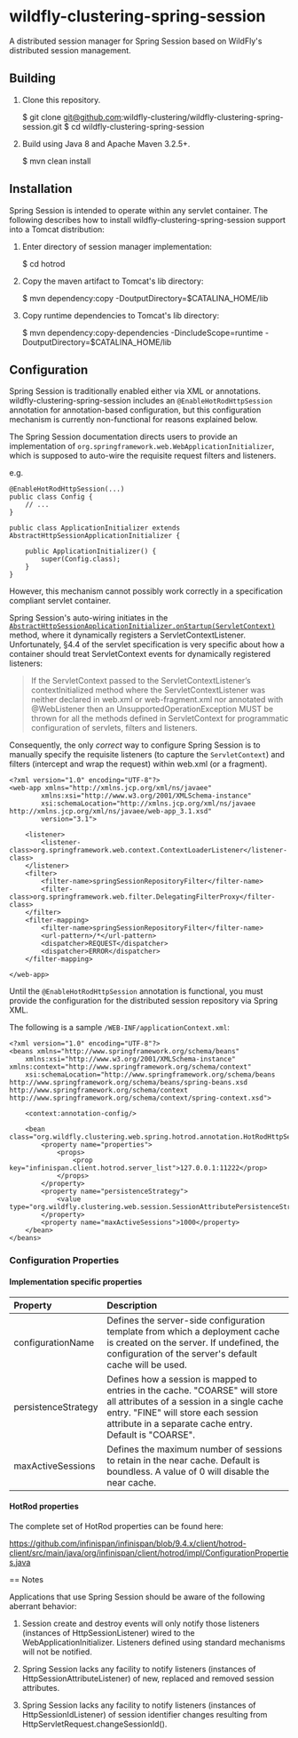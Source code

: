 # wildfly-clustering-spring-session

A distributed session manager for Spring Session based on WildFly's distributed session management.


## Building

1.	Clone this repository.

	$ git clone git@github.com:wildfly-clustering/wildfly-clustering-spring-session.git
	$ cd wildfly-clustering-spring-session

1.	Build using Java 8 and Apache Maven 3.2.5+.

	$ mvn clean install

## Installation

Spring Session is intended to operate within any servlet container.
The following describes how to install wildfly-clustering-spring-session support into a Tomcat distribution:

1.	Enter directory of session manager implementation:

	$ cd hotrod

1.	Copy the maven artifact to Tomcat's lib directory:

	$ mvn dependency:copy -DoutputDirectory=$CATALINA_HOME/lib

1.	Copy runtime dependencies to Tomcat's lib directory:

	$ mvn dependency:copy-dependencies -DincludeScope=runtime -DoutputDirectory=$CATALINA_HOME/lib

## Configuration

Spring Session is traditionally enabled either via XML or annotations.
wildfly-clustering-spring-session includes an `@EnableHotRodHttpSession` annotation for annotation-based configuration, but this configuration mechanism is currently non-functional for reasons explained below.

The Spring Session documentation directs users to provide an implementation of `org.springframework.web.WebApplicationInitializer`, which is supposed to auto-wire the requisite request filters and listeners.

e.g.

	@EnableHotRodHttpSession(...)
	public class Config {
		// ...
	}

	public class ApplicationInitializer extends AbstractHttpSessionApplicationInitializer { 

		public ApplicationInitializer() {
			super(Config.class); 
		}
	}

However, this mechanism cannot possibly work correctly in a specification compliant servlet container.

Spring Session's auto-wiring initiates in the [`AbstractHttpSessionApplicationInitializer.onStartup(ServletContext)`](https://github.com/spring-projects/spring-session/blob/2.3.0.RELEASE/spring-session-core/src/main/java/org/springframework/session/web/context/AbstractHttpSessionApplicationInitializer.java#L107) method, where it dynamically registers a ServletContextListener.
Unfortunately, &sect;4.4 of the servlet specification is very specific about how a container should treat ServletContext events for dynamically registered listeners:

> If the ServletContext passed to the ServletContextListener’s contextInitialized method where the ServletContextListener was neither declared in web.xml or web-fragment.xml nor annotated with @WebListener then an UnsupportedOperationException MUST be thrown for all the methods defined in ServletContext for programmatic configuration of servlets, filters and listeners.

Consequently, the only *correct* way to configure Spring Session is to manually specify the requisite listeners (to capture the `ServletContext`) and filters (intercept and wrap the request) within web.xml (or a fragment).

	<?xml version="1.0" encoding="UTF-8"?>
	<web-app xmlns="http://xmlns.jcp.org/xml/ns/javaee"
		    xmlns:xsi="http://www.w3.org/2001/XMLSchema-instance"
		    xsi:schemaLocation="http://xmlns.jcp.org/xml/ns/javaee http://xmlns.jcp.org/xml/ns/javaee/web-app_3.1.xsd"
		    version="3.1">

		<listener>
		    <listener-class>org.springframework.web.context.ContextLoaderListener</listener-class>
		</listener>
		<filter>
		    <filter-name>springSessionRepositoryFilter</filter-name>
		    <filter-class>org.springframework.web.filter.DelegatingFilterProxy</filter-class>
		</filter>
		<filter-mapping>
		    <filter-name>springSessionRepositoryFilter</filter-name>
		    <url-pattern>/*</url-pattern>
		    <dispatcher>REQUEST</dispatcher>
		    <dispatcher>ERROR</dispatcher>
		</filter-mapping>

	</web-app>


Until the `@EnableHotRodHttpSession` annotation is functional, you must provide the configuration for the distributed session repository via Spring XML.

The following is a sample `/WEB-INF/applicationContext.xml`:

	<?xml version="1.0" encoding="UTF-8"?>
	<beans xmlns="http://www.springframework.org/schema/beans"
		xmlns:xsi="http://www.w3.org/2001/XMLSchema-instance" xmlns:context="http://www.springframework.org/schema/context"
		xsi:schemaLocation="http://www.springframework.org/schema/beans http://www.springframework.org/schema/beans/spring-beans.xsd http://www.springframework.org/schema/context http://www.springframework.org/schema/context/spring-context.xsd">

		<context:annotation-config/>

		<bean class="org.wildfly.clustering.web.spring.hotrod.annotation.HotRodHttpSessionConfiguration">
		    <property name="properties">
		        <props>
		            <prop key="infinispan.client.hotrod.server_list">127.0.0.1:11222</prop>
		        </props>
		    </property>
		    <property name="persistenceStrategy">
		        <value type="org.wildfly.clustering.web.session.SessionAttributePersistenceStrategy">FINE</value>
		    </property>
		    <property name="maxActiveSessions">1000</property>
		</bean>
	</beans>

### Configuration Properties

#### Implementation specific properties

|Property|Description|
|:---|:---|
|configurationName|Defines the server-side configuration template from which a deployment cache is created on the server.  If undefined, the configuration of the server's default cache will be used.|
|persistenceStrategy|Defines how a session is mapped to entries in the cache. "COARSE" will store all attributes of a session in a single cache entry.  "FINE" will store each session attribute in a separate cache entry.  Default is "COARSE".|
|maxActiveSessions|Defines the maximum number of sessions to retain in the near cache. Default is boundless. A value of 0 will disable the near cache.|

#### HotRod properties

The complete set of HotRod properties can be found here:

https://github.com/infinispan/infinispan/blob/9.4.x/client/hotrod-client/src/main/java/org/infinispan/client/hotrod/impl/ConfigurationProperties.java

== Notes

Applications that use Spring Session should be aware of the following aberrant behavior:

1. Session create and destroy events will only notify those listeners (instances of HttpSessionListener) wired to the WebApplicationInitializer.  Listeners defined using standard mechanisms will not be notified.

1. Spring Session lacks any facility to notify listeners (instances of HttpSessionAttributeListener) of new, replaced and removed session attributes.

1. Spring Session lacks any facility to notify listeners (instances of HttpSessionIdListener) of session identifier changes resulting from HttpServletRequest.changeSessionId().
